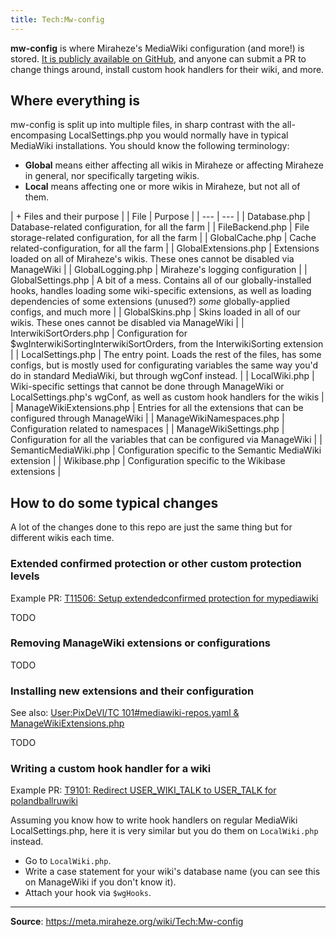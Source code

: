 ```yaml
---
title: Tech:Mw-config
---
```


**mw-config** is where Miraheze's MediaWiki configuration (and more!) is stored. [It is publicly available on GitHub](https://meta.miraheze.org/wiki/github:miraheze/mw-config), and anyone can submit a PR to change things around, install custom hook handlers for their wiki, and more.

## Where everything is

mw-config is split up into multiple files, in sharp contrast with the all-encompasing LocalSettings.php you would normally have in typical MediaWiki installations. You should know the following terminology:

* **Global** means either affecting all wikis in Miraheze or affecting Miraheze in general, nor specifically targeting wikis.
* **Local** means affecting one or more wikis in Miraheze, but not all of them.

| + Files and their purpose |
| File | Purpose |
| --- | --- |
| Database.php | Database-related configuration, for all the farm |
| FileBackend.php | File storage-related configuration, for all the farm |
| GlobalCache.php | Cache related-configuration, for all the farm |
| GlobalExtensions.php | Extensions loaded on all of Miraheze's wikis. These ones cannot be disabled via ManageWiki |
| GlobalLogging.php | Miraheze's logging configuration |
| GlobalSettings.php | A bit of a mess. Contains all of our globally-installed hooks, handles loading some wiki-specific extensions, as well as loading dependencies of some extensions (unused?) *some* globally-applied configs, and much more |
| GlobalSkins.php | Skins loaded in all of our wikis. These ones cannot be disabled via ManageWiki |
| InterwikiSortOrders.php | Configuration for $wgInterwikiSortingInterwikiSortOrders, from the InterwikiSorting extension |
| LocalSettings.php | The entry point. Loads the rest of the files, has some configs, but is mostly used for configurating variables the same way you'd do in standard MediaWiki, but through wgConf instead. |
| LocalWiki.php | Wiki-specific settings that cannot be done through ManageWiki or LocalSettings.php's wgConf, as well as custom hook handlers for the wikis |
| ManageWikiExtensions.php | Entries for all the extensions that can be configured through ManageWiki |
| ManageWikiNamespaces.php | Configuration related to namespaces |
| ManageWikiSettings.php | Configuration for all the variables that can be configured via ManageWiki |
| SemanticMediaWiki.php | Configuration specific to the Semantic MediaWiki extension |
| Wikibase.php | Configuration specific to the Wikibase extensions |

## How to do some typical changes

A lot of the changes done to this repo are just the same thing but for different wikis each time.

### Extended confirmed protection or other custom protection levels

Example PR: [T11506: Setup extendedconfirmed protection for mypediawiki](https://meta.miraheze.org/wiki/github:miraheze/mw-config/pull/5437)

TODO

### Removing ManageWiki extensions or configurations

TODO

### Installing new extensions and their configuration

See also: [User:PixDeVl/TC 101#mediawiki-repos.yaml & ManageWikiExtensions.php](https://meta.miraheze.org/wiki/User:PixDeVl/TC_101#mediawiki-repos.yaml_&_ManageWikiExtensions.php)

TODO

### Writing a custom hook handler for a wiki

Example PR: [T9101: Redirect USER_WIKI_TALK to USER_TALK for polandballruwiki](https://meta.miraheze.org/wiki/github:miraheze/mw-config/pull/4662)

Assuming you know how to write hook handlers on regular MediaWiki LocalSettings.php, here it is very similar but you do them on `LocalWiki.php` instead.

* Go to `LocalWiki.php`.
* Write a case statement for your wiki's database name (you can see this on ManageWiki if you don't know it).
* Attach your hook via `$wgHooks`.

----
**Source**: https://meta.miraheze.org/wiki/Tech:Mw-config